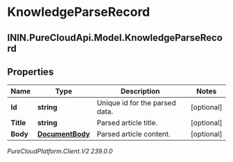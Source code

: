 # KnowledgeParseRecord

## ININ.PureCloudApi.Model.KnowledgeParseRecord

## Properties

|Name | Type | Description | Notes|
|------------ | ------------- | ------------- | -------------|
| **Id** | **string** | Unique id for the parsed data. | [optional] |
| **Title** | **string** | Parsed article title. | [optional] |
| **Body** | [**DocumentBody**](DocumentBody) | Parsed article content. | [optional] |



_PureCloudPlatform.Client.V2 239.0.0_
